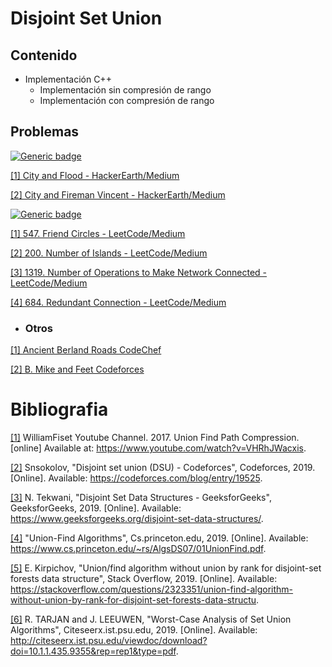 # Disjoint Set Union

## Contenido

* Implementación C++
    * Implementación sin compresión de rango
    * Implementación con compresión de rango

## Problemas

[![Generic badge](https://img.shields.io/badge/HackerEarth-Medium-yellow.svg)](https://www.hackerearth.com/en-us/challenges/competitive/code-monk-disjoint-set-union/problems/)

[[1] City and Flood - HackerEarth/Medium](https://www.hackerearth.com/de/practice/data-structures/disjoint-data-strutures/basics-of-disjoint-data-structures/practice-problems/algorithm/city-and-flood-1/)

[[2] City and Fireman Vincent - HackerEarth/Medium](https://www.hackerearth.com/de/practice/data-structures/disjoint-data-strutures/basics-of-disjoint-data-structures/practice-problems/algorithm/city-and-fireman-vincent/description/)

[![Generic badge](https://img.shields.io/badge/LeetCode-Medium-yellow.svg)](https://leetcode.com/problemset/algorithms/)

[[1] 547. Friend Circles - LeetCode/Medium](https://leetcode.com/problems/friend-circles/)

[[2] 200. Number of Islands - LeetCode/Medium](https://leetcode.com/problems/number-of-islands/)

[[3] 1319. Number of Operations to Make Network Connected - LeetCode/Medium](https://leetcode.com/problems/number-of-operations-to-make-network-connected/)

[[4] 684. Redundant Connection - LeetCode/Medium](https://leetcode.com/problems/redundant-connection/)

* ### Otros

[[1] Ancient Berland Roads CodeChef](https://www.codechef.com/problems/ABROADS)

[[2] B. Mike and Feet Codeforces](https://codeforces.com/problemset/problem/547/B)

# Bibliografia

[[1]](https://www.youtube.com/watch?v=VHRhJWacxis) WilliamFiset Youtube Channel. 2017. Union Find Path Compression. [online] Available at: <https://www.youtube.com/watch?v=VHRhJWacxis>.

[[2]](https://codeforces.com/blog/entry/19525) Snsokolov, "Disjoint set union (DSU) - Codeforces", Codeforces, 2019. [Online]. Available: https://codeforces.com/blog/entry/19525.

[[3]](https://www.geeksforgeeks.org/disjoint-set-data-structures/) N. Tekwani, "Disjoint Set Data Structures - GeeksforGeeks", GeeksforGeeks, 2019. [Online]. Available: https://www.geeksforgeeks.org/disjoint-set-data-structures/.

[[4]](https://www.cs.princeton.edu/~rs/AlgsDS07/01UnionFind.pdf) "Union-Find Algorithms", Cs.princeton.edu, 2019. [Online]. Available: https://www.cs.princeton.edu/~rs/AlgsDS07/01UnionFind.pdf.

[[5]](https://stackoverflow.com/questions/2323351/union-find-algorithm-without-union-by-rank-for-disjoint-set-forests-data-structu) E. Kirpichov, "Union/find algorithm without union by rank for disjoint-set forests data structure", Stack Overflow, 2019. [Online]. Available: https://stackoverflow.com/questions/2323351/union-find-algorithm-without-union-by-rank-for-disjoint-set-forests-data-structu.

[[6]](http://citeseerx.ist.psu.edu/viewdoc/download?doi=10.1.1.435.9355&rep=rep1&type=pdf) R. TARJAN and J. LEEUWEN, "Worst-Case Analysis of Set Union Algorithms", Citeseerx.ist.psu.edu, 2019. [Online]. Available: http://citeseerx.ist.psu.edu/viewdoc/download?doi=10.1.1.435.9355&rep=rep1&type=pdf.